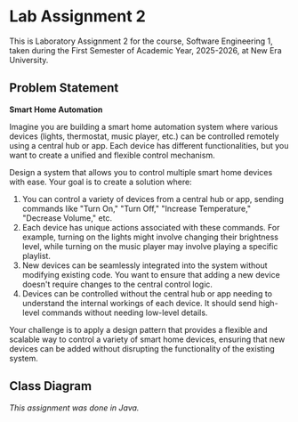 # Lab Assignment 2
This is Laboratory Assignment 2 for the course, Software Engineering 1, taken during the First Semester of Academic Year, 2025-2026, at New Era University.

## Problem Statement
**Smart Home Automation**

Imagine you are building a smart home automation system where various devices (lights, thermostat, music player, etc.) can be controlled remotely using a central hub or app. Each device has different functionalities, but you want to create a unified and flexible control mechanism.

Design a system that allows you to control multiple smart home devices with ease. Your goal is to create a solution where:
<ol>
  <li>You can control a variety of devices from a central hub or app, sending commands like "Turn On," "Turn Off," "Increase Temperature," "Decrease Volume," etc.</li>
  <li>Each device has unique actions associated with these commands. For example, turning on the lights might involve changing their brightness level, while turning on the music player may involve playing a specific playlist.</li>
  <li>New devices can be seamlessly integrated into the system without modifying existing code. You want to ensure that adding a new device doesn't require changes to the central control logic.</li>
  <li>Devices can be controlled without the central hub or app needing to understand the internal workings of each device. It should send high-level commands without needing low-level details.</li>
</ol>

Your challenge is to apply a design pattern that provides a flexible and scalable way to control a variety of smart home devices, ensuring that new devices can be added without disrupting the functionality of the existing system.

## Class Diagram

*This assignment was done in Java.*
